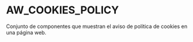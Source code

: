 # AW_COOKIES_POLICY

Conjunto de componentes que muestran el aviso de política de cookies en una página web.